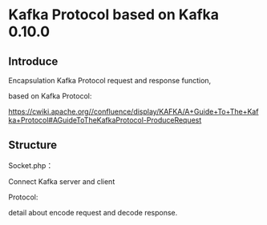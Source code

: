 Kafka Protocol based on Kafka 0.10.0
============

Introduce
---------------
Encapsulation Kafka Protocol request and response function,

based on Kafka Protocol:

 https://cwiki.apache.org//confluence/display/KAFKA/A+Guide+To+The+Kafka+Protocol#AGuideToTheKafkaProtocol-ProduceRequest

 
 Structure
 ---------------
 Socket.php：
 
 Connect Kafka server and client
 
 Protocol:
 
 detail about encode request and decode response.
 






